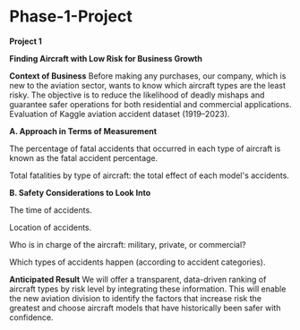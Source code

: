 # Phase-1-Project
**Project 1**


**Finding Aircraft with Low Risk for Business Growth**

**Context of Business**
Before making any purchases, our company, which is new to the aviation sector, wants to know which aircraft types are the least risky. The objective is to reduce the likelihood of deadly mishaps and guarantee safer operations for both residential and commercial applications. Evaluation of Kaggle aviation accident dataset (1919–2023).


**A. Approach in Terms of Measurement**


The percentage of fatal accidents that occurred in each type of aircraft is known as the fatal accident percentage.

Total fatalities by type of aircraft: the total effect of each model's accidents.


**B. Safety Considerations to Look Into**


The time of accidents.

Location of accidents.

Who is in charge of the aircraft: military, private, or commercial?

Which types of accidents happen (according to accident categories).

**Anticipated Result**
We will offer a transparent, data-driven ranking of aircraft types by risk level by integrating these information. This will enable the new aviation division to identify the factors that increase risk the greatest and choose aircraft models that have historically been safer with confidence.
